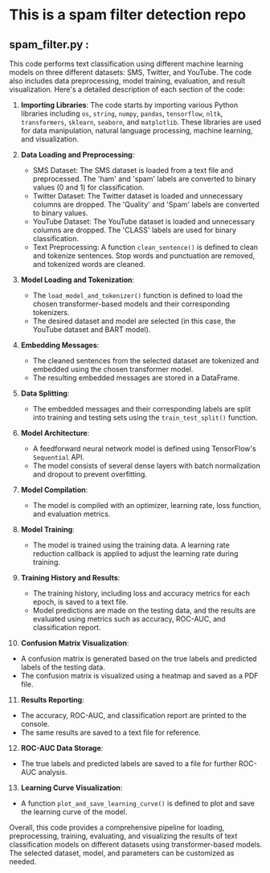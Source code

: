 # This is a spam filter detection repo

## spam_filter.py :

This code performs text classification using different machine learning models on three different datasets: SMS, Twitter, and YouTube. The code also includes data preprocessing, model training, evaluation, and result visualization. Here's a detailed description of each section of the code:

1. **Importing Libraries**: The code starts by importing various Python libraries including `os`, `string`, `numpy`, `pandas`, `tensorflow`, `nltk`, `transformers`, `sklearn`, `seaborn`, and `matplotlib`. These libraries are used for data manipulation, natural language processing, machine learning, and visualization.

2. **Data Loading and Preprocessing**:

   - SMS Dataset: The SMS dataset is loaded from a text file and preprocessed. The 'ham' and 'spam' labels are converted to binary values (0 and 1) for classification.
   - Twitter Dataset: The Twitter dataset is loaded and unnecessary columns are dropped. The 'Quality' and 'Spam' labels are converted to binary values.
   - YouTube Dataset: The YouTube dataset is loaded and unnecessary columns are dropped. The 'CLASS' labels are used for binary classification.
   - Text Preprocessing: A function `clean_sentence()` is defined to clean and tokenize sentences. Stop words and punctuation are removed, and tokenized words are cleaned.

3. **Model Loading and Tokenization**:

   - The `load_model_and_tokenizer()` function is defined to load the chosen transformer-based models and their corresponding tokenizers.
   - The desired dataset and model are selected (in this case, the YouTube dataset and BART model).

4. **Embedding Messages**:

   - The cleaned sentences from the selected dataset are tokenized and embedded using the chosen transformer model.
   - The resulting embedded messages are stored in a DataFrame.

5. **Data Splitting**:

   - The embedded messages and their corresponding labels are split into training and testing sets using the `train_test_split()` function.

6. **Model Architecture**:

   - A feedforward neural network model is defined using TensorFlow's `Sequential` API.
   - The model consists of several dense layers with batch normalization and dropout to prevent overfitting.

7. **Model Compilation**:

   - The model is compiled with an optimizer, learning rate, loss function, and evaluation metrics.

8. **Model Training**:

   - The model is trained using the training data. A learning rate reduction callback is applied to adjust the learning rate during training.

9. **Training History and Results**:

   - The training history, including loss and accuracy metrics for each epoch, is saved to a text file.
   - Model predictions are made on the testing data, and the results are evaluated using metrics such as accuracy, ROC-AUC, and classification report.

10. **Confusion Matrix Visualization**:

- A confusion matrix is generated based on the true labels and predicted labels of the testing data.
- The confusion matrix is visualized using a heatmap and saved as a PDF file.

11. **Results Reporting**:

- The accuracy, ROC-AUC, and classification report are printed to the console.
- The same results are saved to a text file for reference.

12. **ROC-AUC Data Storage**:

- The true labels and predicted labels are saved to a file for further ROC-AUC analysis.

13. **Learning Curve Visualization**:

- A function `plot_and_save_learning_curve()` is defined to plot and save the learning curve of the model.

Overall, this code provides a comprehensive pipeline for loading, preprocessing, training, evaluating, and visualizing the results of text classification models on different datasets using transformer-based models. The selected dataset, model, and parameters can be customized as needed.
